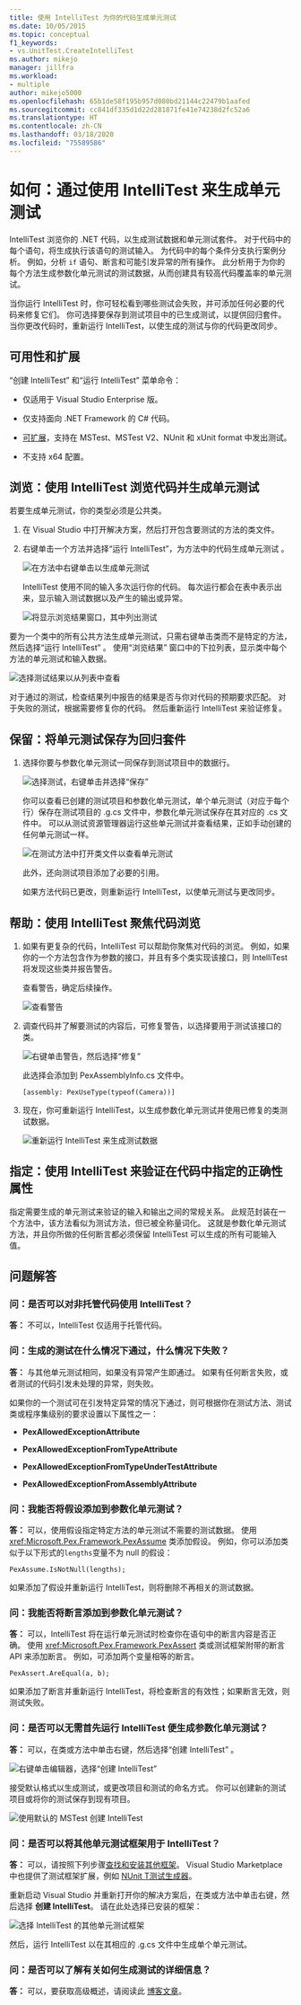 ```yaml
---
title: 使用 IntelliTest 为你的代码生成单元测试
ms.date: 10/05/2015
ms.topic: conceptual
f1_keywords:
- vs.UnitTest.CreateIntelliTest
ms.author: mikejo
manager: jillfra
ms.workload:
- multiple
author: mikejo5000
ms.openlocfilehash: 65b1de58f195b957d080bd21144c22479b1aafed
ms.sourcegitcommit: cc841df335d1d22d281871fe41e74238d2fc52a6
ms.translationtype: HT
ms.contentlocale: zh-CN
ms.lasthandoff: 03/18/2020
ms.locfileid: "75589586"
---
```

# <a name="how-to-generate-unit-tests-by-using-intellitest"></a>如何：通过使用 IntelliTest 来生成单元测试

IntelliTest 浏览你的 .NET 代码，以生成测试数据和单元测试套件。 对于代码中的每个语句，将生成执行该语句的测试输入。 为代码中的每个条件分支执行案例分析。 例如，分析 `if` 语句、断言和可能引发异常的所有操作。 此分析用于为你的每个方法生成参数化单元测试的测试数据，从而创建具有较高代码覆盖率的单元测试。

当你运行 IntelliTest 时，你可轻松看到哪些测试会失败，并可添加任何必要的代码来修复它们。 你可选择要保存到测试项目中的已生成测试，以提供回归套件。 当你更改代码时，重新运行 IntelliTest，以使生成的测试与你的代码更改同步。

## <a name="availability-and-extensions"></a>可用性和扩展

“创建 IntelliTest”  和“运行 IntelliTest”  菜单命令：

* 仅适用于 Visual Studio Enterprise 版。

* 仅支持面向 .NET Framework 的 C# 代码。

* [可扩展](#extend-framework)，支持在 MSTest、MSTest V2、NUnit 和 xUnit format 中发出测试。

* 不支持 x64 配置。

## <a name="explore-use-intellitest-to-explore-your-code-and-generate-unit-tests"></a>浏览：使用 IntelliTest 浏览代码并生成单元测试

若要生成单元测试，你的类型必须是公共类。

1. 在 Visual Studio 中打开解决方案，然后打开包含要测试的方法的类文件。

2. 右键单击一个方法并选择“运行 IntelliTest”，为方法中的代码生成单元测试  。

   ![在方法中右键单击以生成单元测试](../test/media/runpex.png)

   IntelliTest 使用不同的输入多次运行你的代码。 每次运行都会在表中表示出来，显示输入测试数据以及产生的输出或异常。

   ![将显示浏览结果窗口，其中列出测试](../test/media/pexexplorationresults.png)

要为一个类中的所有公共方法生成单元测试，只需右键单击类而不是特定的方法，然后选择“运行 IntelliTest”  。 使用“浏览结果”  窗口中的下拉列表，显示类中每个方法的单元测试和输入数据。

![选择测试结果以从列表中查看](../test/media/selectpextest.png)

对于通过的测试，检查结果列中报告的结果是否与你对代码的预期要求匹配。 对于失败的测试，根据需要修复你的代码。 然后重新运行 IntelliTest 来验证修复。

## <a name="persist-save-the-unit-tests-as-a-regression-suite"></a>保留：将单元测试保存为回归套件

1. 选择你要与参数化单元测试一同保存到测试项目中的数据行。

     ![选择测试，右键单击并选择“保存”](../test/media/savepextests.png)

     你可以查看已创建的测试项目和参数化单元测试，单个单元测试（对应于每个行）保存在测试项目的 .g.cs  文件中，参数化单元测试保存在其对应的 .cs  文件中。 可以从测试资源管理器运行这些单元测试并查看结果，正如手动创建的任何单元测试一样。

     ![在测试方法中打开类文件以查看单元测试](../test/media/testmethodpex.png)

     此外，还向测试项目添加了必要的引用。

     如果方法代码已更改，则重新运行 IntelliTest，以使单元测试与更改同步。

## <a name="assist-use-intellitest-to-focus-code-exploration"></a>帮助：使用 IntelliTest 聚焦代码浏览

1. 如果有更复杂的代码，IntelliTest 可以帮助你聚焦对代码的浏览。 例如，如果你的一个方法包含作为参数的接口，并且有多个类实现该接口，则 IntelliTest 将发现这些类并报告警告。

     查看警告，确定后续操作。

     ![查看警告](../test/media/pexviewwarning.png)

2. 调查代码并了解要测试的内容后，可修复警告，以选择要用于测试该接口的类。

     ![右键单击警告，然后选择“修复”](../test/media/pexfixwarning.png)

     此选择会添加到 PexAssemblyInfo.cs  文件中。

     `[assembly: PexUseType(typeof(Camera))]`

3. 现在，你可重新运行 IntelliTest，以生成参数化单元测试并使用已修复的类测试数据。

     ![重新运行 IntelliTest 来生成测试数据](../test/media/pexwarningsfixed.png)

## <a name="specify-use-intellitest-to-validate-correctness-properties-that-you-specify-in-code"></a>指定：使用 IntelliTest 来验证在代码中指定的正确性属性

指定需要生成的单元测试来验证的输入和输出之间的常规关系。 此规范封装在一个方法中，该方法看似为测试方法，但已被全称量词化。 这就是参数化单元测试方法，并且你所做的任何断言都必须保留 IntelliTest 可以生成的所有可能输入值。

## <a name="q--a"></a>问题解答

### <a name="q-can-you-use-intellitest-for-unmanaged-code"></a>问：是否可以对非托管代码使用 IntelliTest？

**答：** 不可以，IntelliTest 仅适用于托管代码。

### <a name="q-when-does-a-generated-test-pass-or-fail"></a>问：生成的测试在什么情况下通过，什么情况下失败？

**答：** 与其他单元测试相同，如果没有异常产生即通过。 如果有任何断言失败，或者测试的代码引发未处理的异常，则失败。

如果你的一个测试可在引发特定异常的情况下通过，则可根据你在测试方法、测试类或程序集级别的要求设置以下属性之一：

- **PexAllowedExceptionAttribute**

- **PexAllowedExceptionFromTypeAttribute**

- **PexAllowedExceptionFromTypeUnderTestAttribute**

- **PexAllowedExceptionFromAssemblyAttribute**

### <a name="q-can-i-add-assumptions-to-the-parameterized-unit-test"></a>问：我能否将假设添加到参数化单元测试？

**答：** 可以，使用假设指定特定方法的单元测试不需要的测试数据。 使用 <xref:Microsoft.Pex.Framework.PexAssume> 类添加假设。 例如，你可以添加类似于以下形式的`lengths`变量不为 null 的假设：

`PexAssume.IsNotNull(lengths);`

如果添加了假设并重新运行 IntelliTest，则将删除不再相关的测试数据。

### <a name="q-can-i-add-assertions-to-the-parameterized-unit-test"></a>问：我能否将断言添加到参数化单元测试？

**答：** 可以，IntelliTest 将在运行单元测试时检查你在语句中的断言内容是否正确。 使用 <xref:Microsoft.Pex.Framework.PexAssert> 类或测试框架附带的断言 API 来添加断言。 例如，可添加两个变量相等的断言。

`PexAssert.AreEqual(a, b);`

如果添加了断言并重新运行 IntelliTest，将检查断言的有效性；如果断言无效，则测试失败。

### <a name="q-can-i-generate-parameterized-unit-tests-without-running-intellitest-first"></a><a name="NoRun"></a> 问：是否可以无需首先运行 IntelliTest 便生成参数化单元测试？

**答：** 可以，在类或方法中单击右键，然后选择“创建 IntelliTest”  。

![右键单击编辑器，选择“创建 IntelliTest”](../test/media/pexcreateintellitest.png)

接受默认格式以生成测试，或更改项目和测试的命名方式。 你可以创建新的测试项目或将你的测试保存到现有项目。

![使用默认的 MSTest 创建 IntelliTest](../test/media/pexcreateintellitestmstest.png)

<a name="extend-framework"></a>
### <a name="q-can-i-use-other-unit-test-frameworks-with-intellitest"></a>问：是否可以将其他单元测试框架用于 IntelliTest？

**答：** 可以，请按照下列步骤[查找和安装其他框架](../test/install-third-party-unit-test-frameworks.md)。
Visual Studio Marketplace 中也提供了测试框架扩展，例如 [NUnit T测试生成器](https://marketplace.visualstudio.com/items?itemName=NUnitDevelopers.TestGeneratorNUnitextension-18371)。

重新启动 Visual Studio 并重新打开你的解决方案后，在类或方法中单击右键，然后选择 **创建 IntelliTest**。 请在此处选择已安装的框架：

![选择 IntelliTest 的其他单元测试框架](../test/media/pexcreateintellitestextensions.png)

然后，运行 IntelliTest 以在其相应的 .g.cs  文件中生成单个单元测试。

### <a name="q-can-i-learn-more-about-how-the-tests-are-generated"></a>问：是否可以了解有关如何生成测试的详细信息？

**答：** 可以，要获取高级概述，请阅读此 [博客文章](https://devblogs.microsoft.com/devops/intellitest-one-test-to-rule-them-all/)。
